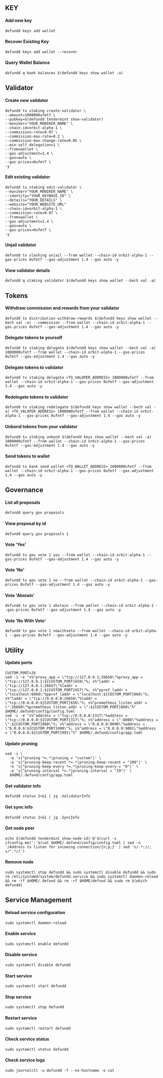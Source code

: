 ## KEY

#### Add new key

```
defundd keys add wallet
```

#### Recover Existing Key

```
defundd keys add wallet --recover
```

#### Query Wallet Balance

```
defundd q bank balances $(defundd keys show wallet -a)
```

## Validator


#### Create new validator
```
defundd tx staking create-validator \
--amount=1000000ufetf \
--pubkey=$(defundd tendermint show-validator)
--moniker="YOUR_MONIKER_NAME" \
--chain-id=orbit-alpha-1 \
--commission-rate=0.07 \
--commission-max-rate=0.2 \
--commission-max-change-rate=0.05 \
--min-self-delegation=1 \
--from=wallet \
--gas-adjustment=1.4 \
--gas=auto \
--gas-prices=0ufetf \
-y
```

#### Edit existing validator

```
defundd tx staking edit-validator \
--moniker="YOUR_MONIKER_NAME" \
--identity="YOUR_KEYBASE_ID" \
--details="YOUR_DETAILS" \
--website="YOUR_WEBSITE_URL"
--chain-id=orbit-alpha-1 \
--commission-rate=0.07 \
--from=wallet \
--gas-adjustment=1.4 \
--gas=auto \
--gas-prices=0ufetf \
-y
```

#### Unjail validator

```
defundd tx slashing unjail --from wallet --chain-id orbit-alpha-1 --gas-prices 0ufetf --gas-adjustment 1.4 --gas auto -y  
```

#### View validator details

```
defundd q staking validator $(defundd keys show wallet --bech val -a) 
```

## Tokens

#### Withdraw commission and rewards from your validator

```
defundd tx distribution withdraw-rewards $(defundd keys show wallet --bech val -a) --commission --from wallet --chain-id orbit-alpha-1 --gas-prices 0ufetf --gas-adjustment 1.4 --gas auto -y
```

#### Delegate tokens to yourself

```
defundd tx staking delegate $(defundd keys show wallet --bech val -a) 1000000ufetf --from wallet --chain-id orbit-alpha-1 --gas-prices 0ufetf --gas-adjustment 1.4 --gas auto -y
```

#### Delegate tokens to validator

```
defundd tx staking delegate <TO_VALOPER_ADDRESS> 1000000ufetf --from wallet --chain-id orbit-alpha-1 --gas-prices 0ufetf --gas-adjustment 1.4 --gas auto -y 
```

#### Redelegate tokens to validator
```
defundd tx staking redelegate $(defundd keys show wallet --bech val -a) <TO_VALOPER_ADDRESS> 1000000ufetf --from wallet --chain-id orbit-alpha-1 --gas-prices 0ufetf --gas-adjustment 1.4 --gas auto -y 
```

#### Unbond tokens from your validator

```
defundd tx staking unbond $(defundd keys show wallet --bech val -a) 1000000ufetf --from wallet --chain-id orbit-alpha-1 --gas-prices 0ufetf --gas-adjustment 1.4 --gas auto -y
```

#### Send tokens to wallet

```
defundd tx bank send wallet <TO_WALLET_ADDRESS> 1000000ufetf --from wallet --chain-id orbit-alpha-1 --gas-prices 0ufetf --gas-adjustment 1.4 --gas auto -y 
```

## Governance

#### List all proposals

```
defundd query gov proposals
```

#### View proposal by id

```
defundd query gov proposals 1
```

#### Vote 'Yes'

```
defundd tx gov vote 1 yes --from wallet --chain-id orbit-alpha-1 --gas-prices 0ufetf --gas-adjustment 1.4 --gas auto -y  
```

#### Vote 'No'

```
defundd tx gov vote 1 no --from wallet --chain-id orbit-alpha-1 --gas-prices 0ufetf --gas-adjustment 1.4 --gas auto -y
```

#### Vote 'Abstain'

```
defundd tx gov vote 1 abstain --from wallet --chain-id orbit-alpha-1 --gas-prices 0ufetf --gas-adjustment 1.4 --gas auto -y
```

#### Vote 'No With Veto'

```
defundd tx gov vote 1 nowithveto --from wallet --chain-id orbit-alpha-1 --gas-prices 0ufetf --gas-adjustment 1.4 --gas auto -y 
```

## Utility

#### Update ports

```
CUSTOM_PORT=26
sed -i -e "s%^proxy_app = \"tcp://127.0.0.1:26658\"%proxy_app = \"tcp://127.0.0.1:${CUSTOM_PORT}658\"%; s%^laddr = \"tcp://127.0.0.1:26657\"%laddr = \"tcp://127.0.0.1:${CUSTOM_PORT}657\"%; s%^pprof_laddr = \"localhost:6060\"%pprof_laddr = \"localhost:${CUSTOM_PORT}060\"%; s%^laddr = \"tcp://0.0.0.0:26656\"%laddr = \"tcp://0.0.0.0:${CUSTOM_PORT}656\"%; s%^prometheus_listen_addr = \":26660\"%prometheus_listen_addr = \":${CUSTOM_PORT}660\"%" $HOME/.defund/config/config.toml
sed -i -e "s%^address = \"tcp://0.0.0.0:1317\"%address = \"tcp://0.0.0.0:${CUSTOM_PORT}317\"%; s%^address = \":8080\"%address = \":${CUSTOM_PORT}080\"%; s%^address = \"0.0.0.0:9090\"%address = \"0.0.0.0:${CUSTOM_PORT}090\"%; s%^address = \"0.0.0.0:9091\"%address = \"0.0.0.0:${CUSTOM_PORT}091\"%" $HOME/.defund/config/app.toml
```

#### Update pruning

```
sed -i \
  -e 's|^pruning *=.*|pruning = "custom"|' \
  -e 's|^pruning-keep-recent *=.*|pruning-keep-recent = "100"|' \
  -e 's|^pruning-keep-every *=.*|pruning-keep-every = "0"|' \
  -e 's|^pruning-interval *=.*|pruning-interval = "19"|' \
  $HOME/.defund/config/app.toml
```

#### Get validator info

```
defundd status 2>&1 | jq .ValidatorInfo
```

#### Get sync info

```
defundd status 2>&1 | jq .SyncInfo
```

#### Get node peer

```
echo $(defundd tendermint show-node-id)'@'$(curl -s ifconfig.me)':'$(cat $HOME/.defund/config/config.toml | sed -n '/Address to listen for incoming connection/{n;p;}' | sed 's/.*://; s/".*//')
```

#### Remove node

```
sudo systemctl stop defundd && sudo systemctl disable defundd && sudo rm /etc/systemd/system/defundd.service && sudo systemctl daemon-reload && rm -rf $HOME/.defund && rm -rf $HOME/defund && sudo rm $(which defundd) 
```

## Service Management

#### Reload service configuration

```
sudo systemctl daemon-reload
```

#### Enable service

```
sudo systemctl enable defundd
```

#### Disable service

```
sudo systemctl disable defundd
```

#### Start service

```
sudo systemctl start defundd
```

#### Stop service

```
sudo systemctl stop defundd
```

#### Restart service

```
sudo systemctl restart defundd
```

#### Check service status

```
sudo systemctl status defundd
```

#### Check service logs

```
sudo journalctl -u defundd -f --no-hostname -o cat
```
